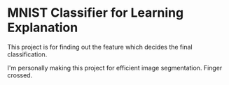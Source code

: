# MNIST Classifier for Learning Explanation

This project is for finding out the feature which decides the final classification.

I'm personally making this project for efficient image segmentation.
Finger crossed.